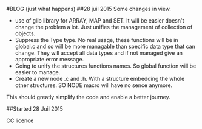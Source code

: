 #BLOG (just what happens)
##28 juil 2015
Some changes in view.

- use of glib library for ARRAY, MAP and SET. It will be easier doesn't change the problem a lot. Just unifies the 
management of collection of objects.
- Suppress the Type type. No real usage, these functions will be in global.c and so will be more managable than 
specific 
data type that can change. They will accept all data types and if not managed give an appropriate error message.
- Going to unify the structures functions names. So global function will be easier to manage.
- Create a new node .c and .h. With a structure embedding the whole other structures. SO NODE macro will have no 
sence anymore.

This should greatly simplify the code and enable a better journey.

##Started 28 Juil 2015

CC licence
